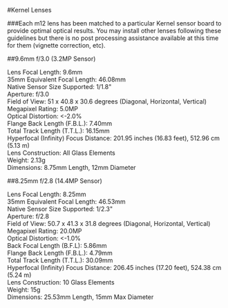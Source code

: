 #Kernel Lenses

###Each m12 lens has been matched to a particular Kernel sensor board to provide optimal optical results. You may install other lenses following these guidelines but there is no post processing assistance available at this time for them (vignette correction, etc). 

##9.6mm f/3.0 (3.2MP Sensor)

Lens Focal Length: 9.6mm  
35mm Equivalent Focal Length: 46.08mm  
Native Sensor Size Supported: 1/1.8"  
Aperture: f/3.0  
Field of View: 51 x 40.8 x 30.6 degrees (Diagonal, Horizontal, Vertical)  
Megapixel Rating: 5.0MP  
Optical Distortion: <-2.0%  
Flange Back Length (F.B.L.): 7.40mm  
Total Track Length (T.T.L.): 16.15mm  
Hyperfocal (Infinity) Focus Distance: 201.95 inches (16.83 feet), 512.96 cm (5.13 m)  
Lens Construction: All Glass Elements  
Weight: 2.13g  
Dimensions: 8.75mm Length, 12mm Diameter  

##8.25mm f/2.8 (14.4MP Sensor)

Lens Focal Length: 8.25mm  
35mm Equivalent Focal Length: 46.53mm  
Native Sensor Size Supported: 1/2.3"  
Aperture: f/2.8  
Field of View: 50.7 x 41.3 x 31.8 degrees (Diagonal, Horizontal, Vertical)  
Megapixel Rating: 20.0MP  
Optical Distortion: <-1.0%  
Back Focal Length (B.F.L): 5.86mm  
Flange Back Length (F.B.L.): 4.79mm  
Total Track Length (T.T.L.): 30.09mm  
Hyperfocal (Infinity) Focus Distance: 206.45 inches (17.20 feet), 524.38 cm (5.24 m)  
Lens Construction: 10 Glass Elements  
Weight: 15g  
Dimensions: 25.53mm Length, 15mm Max Diameter  

